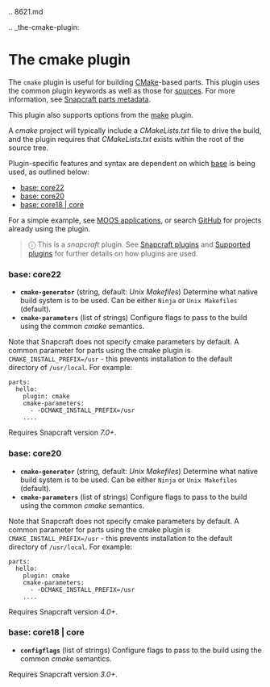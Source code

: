 .. 8621.md

.. _the-cmake-plugin:

# The cmake plugin

The `cmake` plugin is useful for building [CMake](https://cmake.org/)-based parts.  This plugin uses the common plugin keywords as well as those for [sources](/t/snapcraft-parts-metadata/8336#heading--source). For more information, see [Snapcraft parts metadata](/t/snapcraft-parts-metadata/8336).

This plugin also supports options from the [make](/t/the-make-plugin/8622) plugin.

A *cmake* project will typically include a *CMakeLists.txt* file to drive the build, and the plugin requires that *CMakeLists.txt* exists within the root of the source tree.

Plugin-specific features and syntax are dependent on which [base](/t/base-snaps/11198) is being used, as outlined below:

- [base: core22](#heading--core22)
- [base: core20](#heading--core20)
- [base: core18 | core](#heading--core18)

For a simple example, see [MOOS applications](/t/moos-applications/7820), or search [GitHub](https://github.com/search?q=path%3Asnapcraft.yaml+%22plugin%3A+cmake%22&type=Code) for projects already using the plugin.

> ⓘ  This is a *snapcraft* plugin. See [Snapcraft plugins](/t/snapcraft-plugins/4284) and [Supported plugins](/t/supported-plugins/8080) for further details on how plugins are used.

<h3 id='heading--core22'>base: core22</h3>

- **`cmake-generator`** (string, default: _Unix Makefiles_)
      Determine what native build system is to be used.
      Can be either `Ninja` or `Unix Makefiles` (default).
- **`cmake-parameters`** (list of strings)
     Configure flags to pass to the build using the common *cmake* semantics.

Note that Snapcraft does not specify cmake parameters by default.  A common parameter for parts using the cmake plugin is `CMAKE_INSTALL_PREFIX=/usr` - this prevents installation to the default directory of `/usr/local`. For example:

```
parts:
  hello:
    plugin: cmake
    cmake-parameters:
      - -DCMAKE_INSTALL_PREFIX=/usr
    ....
```

Requires Snapcraft version _7.0+_.

<h3 id='heading--core20'>base: core20</h3>

- **`cmake-generator`** (string, default: _Unix Makefiles_)
      Determine what native build system is to be used.
      Can be either `Ninja` or `Unix Makefiles` (default).
- **`cmake-parameters`** (list of strings)
     Configure flags to pass to the build using the common *cmake* semantics.

Note that Snapcraft does not specify cmake parameters by default.  A common parameter for parts using the cmake plugin is `CMAKE_INSTALL_PREFIX=/usr` - this prevents installation to the default directory of `/usr/local`. For example:

```
parts:
  hello:
    plugin: cmake
    cmake-parameters:
      - -DCMAKE_INSTALL_PREFIX=/usr
    ....
```
Requires Snapcraft version _4.0+_.

<h3 id='heading--core18'>base: core18 | core</h3>

- **`configflags`** (list of strings)
     Configure flags to pass to the build using the common *cmake* semantics.

Requires Snapcraft version _3.0+_.